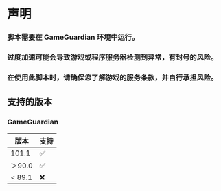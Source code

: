 # 声明
### 脚本需要在 GameGuardian 环境中运行。
### 过度加速可能会导致游戏或程序服务器检测到异常，有封号的风险。
### 在使用此脚本时，请确保您了解游戏的服务条款，并自行承担风险。

## 支持的版本

### GameGuardian

| 版本 | 支持          |
| ------- | ------------------ |
|  101.1  | :white_check_mark: |
| ＞90.0  | :white_check_mark: |
| < 89.1  | :x:                |


